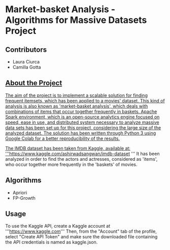 # Market-basket Analysis - Algorithms for Massive Datasets Project

## Contributors
- Laura Ciurca
- Camilla Gotta  &nbsp; <a href="https://github.com/camillagotta">

## About the Project

The aim of the project is to implement a scalable solution for finding frequent itemsets, which has been applied to a movies' dataset. This kind of analysis is also known as 'market-basket analysis', which deals with combinations of items that occur together frequently in baskets. Apache Spark environment, which is an open-source analytics engine focused on speed, ease in use, and distributed system necessary to analyze massive data sets has been set up for this project, considering the large size of the analyzed dataset. The solution has been written through Python 3 using Google Colab for a better reproducibility of the results.


The IMDB dataset has been taken from Kaggle, available at: '''https://www.kaggle.com/ashirwadsangwan/imdb-dataset
'''
It has been analyzed in order to find the actors and actresses, considered as 'items', who occur together more frequently in the 'baskets' of movies.

## Algorithms

- Apriori 
- FP-Growth

## Usage

To use the Kaggle API, create a Kaggle account at '''https://www.kaggle.com'''
Then, from the "Account" tab of the profile, select "Create API Token" and make sure the downloaded file containing the API credentials is named as kaggle.json.



